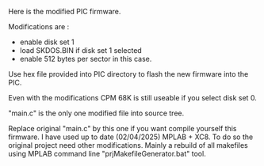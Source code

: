 Here is the modified PIC firmware.

Modifications are :

- enable disk set 1
- load SKDOS.BIN if disk set 1 selected
- enable 512 bytes per sector in this case.

Use hex file provided into PIC directory to flash the new firmware into the PIC.

Even with the modifications CPM 68K is still useable if you select disk set 0.

"main.c" is the only one modified file into source tree.

Replace original "main.c" by this one if you want compile yourself this firmware.
I have used up to date (02/04/2025) MPLAB + XC8.
To do so the original project need other modifications.
Mainly a rebuild of all makefiles using MPLAB command line "prjMakefileGenerator.bat" tool.

